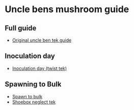 # Uncle bens mushroom guide

## Full guide

- [Original uncle ben tek guide](https://www.reddit.com/r/unclebens/comments/el1da3/part_1_how_mushrooms_and_mycelium_grow/)

## Inoculation day

- [Inoculation day (twist tek)](https://www.youtube.com/watch?v=HaPEVc5rDos)

## Spawning to Bulk

- [Spawn to bulk](https://www.youtube.com/watch?v=VUPeTDlDow0&t=2577)
- [Shoebox neglect tek](https://www.shroomery.org/forums/showflat.php/Number/26009662)
